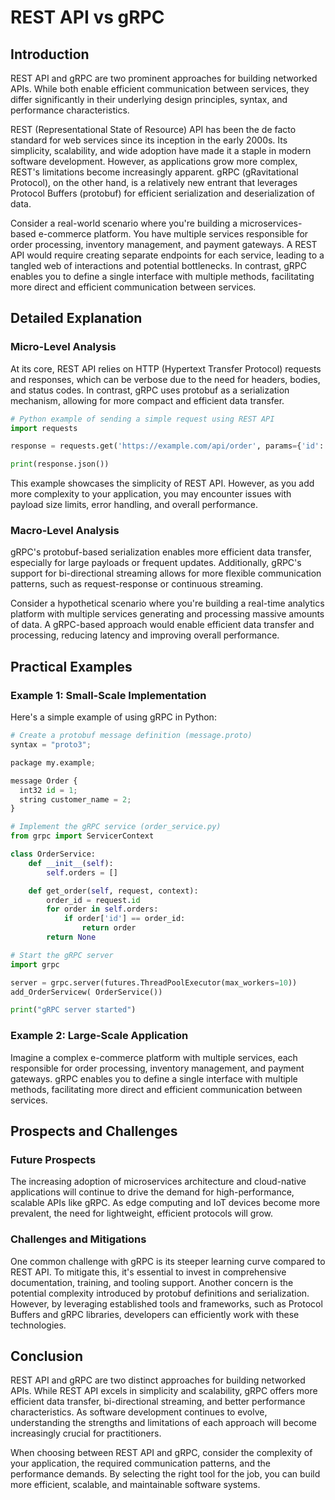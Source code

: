 # REST API vs gRPC
## Introduction
REST API and gRPC are two prominent approaches for building networked APIs. While both enable efficient communication between services, they differ significantly in their underlying design principles, syntax, and performance characteristics.

REST (Representational State of Resource) API has been the de facto standard for web services since its inception in the early 2000s. Its simplicity, scalability, and wide adoption have made it a staple in modern software development. However, as applications grow more complex, REST's limitations become increasingly apparent. gRPC (gRavitational Protocol), on the other hand, is a relatively new entrant that leverages Protocol Buffers (protobuf) for efficient serialization and deserialization of data.

Consider a real-world scenario where you're building a microservices-based e-commerce platform. You have multiple services responsible for order processing, inventory management, and payment gateways. A REST API would require creating separate endpoints for each service, leading to a tangled web of interactions and potential bottlenecks. In contrast, gRPC enables you to define a single interface with multiple methods, facilitating more direct and efficient communication between services.

## Detailed Explanation
### Micro-Level Analysis

At its core, REST API relies on HTTP (Hypertext Transfer Protocol) requests and responses, which can be verbose due to the need for headers, bodies, and status codes. In contrast, gRPC uses protobuf as a serialization mechanism, allowing for more compact and efficient data transfer.

```python
# Python example of sending a simple request using REST API
import requests

response = requests.get('https://example.com/api/order', params={'id': 123})

print(response.json())
```

This example showcases the simplicity of REST API. However, as you add more complexity to your application, you may encounter issues with payload size limits, error handling, and overall performance.

### Macro-Level Analysis

gRPC's protobuf-based serialization enables more efficient data transfer, especially for large payloads or frequent updates. Additionally, gRPC's support for bi-directional streaming allows for more flexible communication patterns, such as request-response or continuous streaming.

Consider a hypothetical scenario where you're building a real-time analytics platform with multiple services generating and processing massive amounts of data. A gRPC-based approach would enable efficient data transfer and processing, reducing latency and improving overall performance.

## Practical Examples
### Example 1: Small-Scale Implementation

Here's a simple example of using gRPC in Python:
```python
# Create a protobuf message definition (message.proto)
syntax = "proto3";

package my.example;

message Order {
  int32 id = 1;
  string customer_name = 2;
}

# Implement the gRPC service (order_service.py)
from grpc import ServicerContext

class OrderService:
    def __init__(self):
        self.orders = []

    def get_order(self, request, context):
        order_id = request.id
        for order in self.orders:
            if order['id'] == order_id:
                return order
        return None

# Start the gRPC server
import grpc

server = grpc.server(futures.ThreadPoolExecutor(max_workers=10))
add_OrderServicew( OrderService())

print("gRPC server started")
```

### Example 2: Large-Scale Application

Imagine a complex e-commerce platform with multiple services, each responsible for order processing, inventory management, and payment gateways. gRPC enables you to define a single interface with multiple methods, facilitating more direct and efficient communication between services.

## Prospects and Challenges
### Future Prospects

The increasing adoption of microservices architecture and cloud-native applications will continue to drive the demand for high-performance, scalable APIs like gRPC. As edge computing and IoT devices become more prevalent, the need for lightweight, efficient protocols will grow.

### Challenges and Mitigations

One common challenge with gRPC is its steeper learning curve compared to REST API. To mitigate this, it's essential to invest in comprehensive documentation, training, and tooling support. Another concern is the potential complexity introduced by protobuf definitions and serialization. However, by leveraging established tools and frameworks, such as Protocol Buffers and gRPC libraries, developers can efficiently work with these technologies.

## Conclusion

REST API and gRPC are two distinct approaches for building networked APIs. While REST API excels in simplicity and scalability, gRPC offers more efficient data transfer, bi-directional streaming, and better performance characteristics. As software development continues to evolve, understanding the strengths and limitations of each approach will become increasingly crucial for practitioners.

When choosing between REST API and gRPC, consider the complexity of your application, the required communication patterns, and the performance demands. By selecting the right tool for the job, you can build more efficient, scalable, and maintainable software systems.